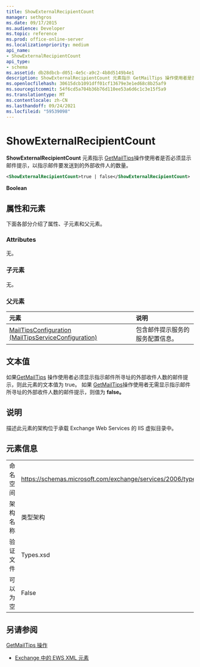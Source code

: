 ```yaml
---
title: ShowExternalRecipientCount
manager: sethgros
ms.date: 09/17/2015
ms.audience: Developer
ms.topic: reference
ms.prod: office-online-server
ms.localizationpriority: medium
api_name:
- ShowExternalRecipientCount
api_type:
- schema
ms.assetid: db28dbcb-d051-4e5c-a9c2-4b8d5149b4e1
description: ShowExternalRecipientCount 元素指示 GetMailTips 操作使用者是否必须显示邮件提示，以指示邮件要发送到的外部收件人的数量。
ms.openlocfilehash: 30615dcb1091dff01cf13679e3e1ed68c8b25af9
ms.sourcegitcommit: 54f6cd5a704b36b76d110ee53a6d6c1c3e15f5a9
ms.translationtype: MT
ms.contentlocale: zh-CN
ms.lasthandoff: 09/24/2021
ms.locfileid: "59539098"
---
```

# <a name="showexternalrecipientcount"></a>ShowExternalRecipientCount

**ShowExternalRecipientCount** 元素指示 [GetMailTips](getmailtips-operation.md)操作使用者是否必须显示邮件提示，以指示邮件要发送到的外部收件人的数量。 
  
```XML
<ShowExternalRecipientCount>true | false</ShowExternalRecipientCount>
```

 **Boolean**
## <a name="attributes-and-elements"></a>属性和元素

下面各部分介绍了属性、子元素和父元素。
  
### <a name="attributes"></a>Attributes

无。
  
### <a name="child-elements"></a>子元素

无。
  
### <a name="parent-elements"></a>父元素

|**元素**|**说明**|
|:-----|:-----|
|[MailTipsConfiguration (MailTipsServiceConfiguration)](mailtipsconfiguration-mailtipsserviceconfiguration.md) <br/> |包含邮件提示服务的服务配置信息。  <br/> |
   
## <a name="text-value"></a>文本值

如果[GetMailTips](getmailtips-operation.md) 操作使用者必须显示指示邮件所寻址的外部收件人数的邮件提示，则此元素的文本值为 true。 如果 [GetMailTips](getmailtips-operation.md)操作使用者无需显示指示邮件所寻址的外部收件人数的邮件提示，则值为 **false。** 
  
## <a name="remarks"></a>说明

描述此元素的架构位于承载 Exchange Web Services 的 IIS 虚拟目录中。
  
## <a name="element-information"></a>元素信息

|||
|:-----|:-----|
|命名空间  <br/> |https://schemas.microsoft.com/exchange/services/2006/types  <br/> |
|架构名称  <br/> |类型架构  <br/> |
|验证文件  <br/> |Types.xsd  <br/> |
|可以为空  <br/> |False  <br/> |
   
## <a name="see-also"></a>另请参阅



[GetMailTips 操作](getmailtips-operation.md)


- [Exchange 中的 EWS XML 元素](ews-xml-elements-in-exchange.md)


